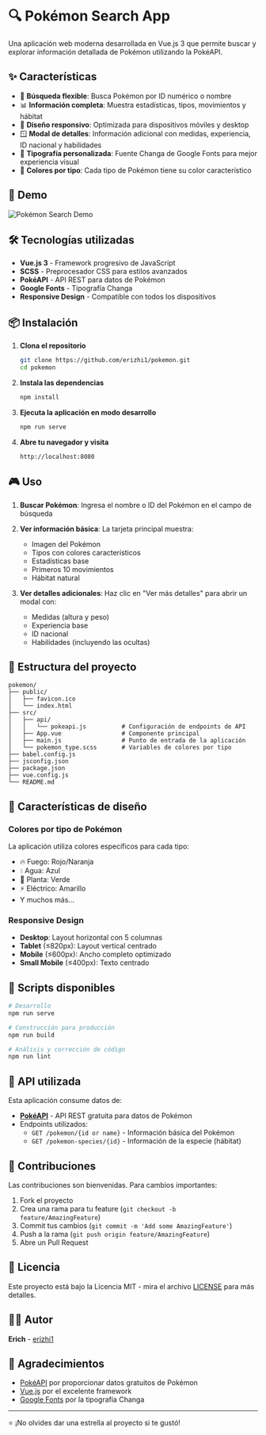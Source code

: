 # 🔍 Pokémon Search App

Una aplicación web moderna desarrollada en Vue.js 3 que permite buscar y explorar información detallada de Pokémon utilizando la PokéAPI.

## ✨ Características

- 🔎 **Búsqueda flexible**: Busca Pokémon por ID numérico o nombre
- 📊 **Información completa**: Muestra estadísticas, tipos, movimientos y hábitat
- 🎨 **Diseño responsivo**: Optimizada para dispositivos móviles y desktop
- 🪟 **Modal de detalles**: Información adicional con medidas, experiencia, ID nacional y habilidades
- 🎯 **Tipografía personalizada**: Fuente Changa de Google Fonts para mejor experiencia visual
- 🌈 **Colores por tipo**: Cada tipo de Pokémon tiene su color característico

## 🚀 Demo

![Pokémon Search Demo](https://via.placeholder.com/800x400?text=Pokemon+Search+App+Demo)

## 🛠️ Tecnologías utilizadas

- **Vue.js 3** - Framework progresivo de JavaScript
- **SCSS** - Preprocesador CSS para estilos avanzados
- **PokéAPI** - API REST para datos de Pokémon
- **Google Fonts** - Tipografía Changa
- **Responsive Design** - Compatible con todos los dispositivos

## 📦 Instalación

1. **Clona el repositorio**
   ```bash
   git clone https://github.com/erizhi1/pokemon.git
   cd pokemon
   ```

2. **Instala las dependencias**
   ```bash
   npm install
   ```

3. **Ejecuta la aplicación en modo desarrollo**
   ```bash
   npm run serve
   ```

4. **Abre tu navegador y visita**
   ```
   http://localhost:8080
   ```

## 🎮 Uso

1. **Buscar Pokémon**: Ingresa el nombre o ID del Pokémon en el campo de búsqueda
2. **Ver información básica**: La tarjeta principal muestra:
   - Imagen del Pokémon
   - Tipos con colores característicos
   - Estadísticas base
   - Primeros 10 movimientos
   - Hábitat natural

3. **Ver detalles adicionales**: Haz clic en "Ver más detalles" para abrir un modal con:
   - Medidas (altura y peso)
   - Experiencia base
   - ID nacional
   - Habilidades (incluyendo las ocultas)

## 📁 Estructura del proyecto

```
pokemon/
├── public/
│   ├── favicon.ico
│   └── index.html
├── src/
│   ├── api/
│   │   └── pokeapi.js          # Configuración de endpoints de API
│   ├── App.vue                 # Componente principal
│   ├── main.js                 # Punto de entrada de la aplicación
│   └── pokemon_type.scss       # Variables de colores por tipo
├── babel.config.js
├── jsconfig.json
├── package.json
├── vue.config.js
└── README.md
```

## 🎨 Características de diseño

### Colores por tipo de Pokémon
La aplicación utiliza colores específicos para cada tipo:
- 🔥 Fuego: Rojo/Naranja
- 💧 Agua: Azul
- 🌱 Planta: Verde
- ⚡ Eléctrico: Amarillo
- Y muchos más...

### Responsive Design
- **Desktop**: Layout horizontal con 5 columnas
- **Tablet** (≤820px): Layout vertical centrado
- **Mobile** (≤600px): Ancho completo optimizado
- **Small Mobile** (≤400px): Texto centrado

## 🔧 Scripts disponibles

```bash
# Desarrollo
npm run serve

# Construcción para producción
npm run build

# Análisis y corrección de código
npm run lint
```

## 📡 API utilizada

Esta aplicación consume datos de:
- **[PokéAPI](https://pokeapi.co/)** - API REST gratuita para datos de Pokémon
- Endpoints utilizados:
  - `GET /pokemon/{id or name}` - Información básica del Pokémon
  - `GET /pokemon-species/{id}` - Información de la especie (hábitat)

## 🤝 Contribuciones

Las contribuciones son bienvenidas. Para cambios importantes:

1. Fork el proyecto
2. Crea una rama para tu feature (`git checkout -b feature/AmazingFeature`)
3. Commit tus cambios (`git commit -m 'Add some AmazingFeature'`)
4. Push a la rama (`git push origin feature/AmazingFeature`)
5. Abre un Pull Request

## 📝 Licencia

Este proyecto está bajo la Licencia MIT - mira el archivo [LICENSE](LICENSE) para más detalles.

## 👨‍💻 Autor

**Erich** - [erizhi1](https://github.com/erizhi1)

## 🙏 Agradecimientos

- [PokéAPI](https://pokeapi.co/) por proporcionar datos gratuitos de Pokémon
- [Vue.js](https://vuejs.org/) por el excelente framework
- [Google Fonts](https://fonts.google.com/) por la tipografía Changa

---

⭐ ¡No olvides dar una estrella al proyecto si te gustó!
